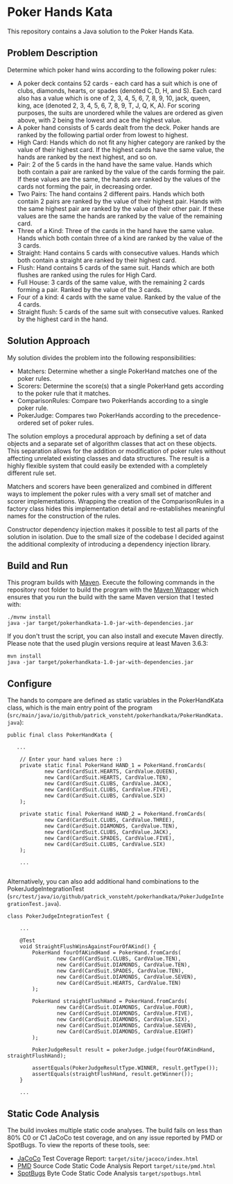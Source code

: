 # Poker Hands Kata

This repository contains a Java solution to the Poker Hands Kata.

## Problem Description

Determine which poker hand wins according to the following poker rules:

* A poker deck contains 52 cards - each card has a suit which is one of clubs, diamonds, hearts, or spades (denoted C, D, H, and S). Each card also has a value which is one of 2, 3, 4, 5, 6, 7, 8, 9, 10, jack, queen, king, ace (denoted 2, 3, 4, 5, 6, 7, 8, 9, T, J, Q, K, A). For scoring purposes, the suits are unordered while the values are ordered as given above, with 2 being the lowest and ace the highest value.
* A poker hand consists of 5 cards dealt from the deck. Poker hands are ranked by the following partial order from lowest to highest.
* High Card: Hands which do not fit any higher category are ranked by the value of their highest card. If the highest cards have the same value, the hands are ranked by the next highest, and so on.
* Pair: 2 of the 5 cards in the hand have the same value. Hands which both contain a pair are ranked by the value of the cards forming the pair. If these values are the same, the hands are ranked by the values of the cards not forming the pair, in decreasing order.
* Two Pairs: The hand contains 2 different pairs. Hands which both contain 2 pairs are ranked by the value of their highest pair. Hands with the same highest pair are ranked by the value of their other pair. If these values are the same the hands are ranked by the value of the remaining card.
* Three of a Kind: Three of the cards in the hand have the same value. Hands which both contain three of a kind are ranked by the value of the 3 cards.
* Straight: Hand contains 5 cards with consecutive values. Hands which both contain a straight are ranked by their highest card.
* Flush: Hand contains 5 cards of the same suit. Hands which are both flushes are ranked using the rules for High Card.
* Full House: 3 cards of the same value, with the remaining 2 cards forming a pair. Ranked by the value of the 3 cards.
* Four of a kind: 4 cards with the same value. Ranked by the value of the 4 cards.
* Straight flush: 5 cards of the same suit with consecutive values. Ranked by the highest card in the hand.

## Solution Approach

My solution divides the problem into the following responsibilities:
* Matchers: Determine whether a single PokerHand matches one of the poker rules.
* Scorers: Determine the score(s) that a single PokerHand gets according to the poker rule that it matches.
* ComparisonRules: Compare two PokerHands according to a single poker rule.
* PokerJudge: Compares two PokerHands according to the precedence-ordered set of poker rules.

The solution employs a procedural approach by defining a set of data objects and a separate set of algorithm classes 
that act on these objects. This separation allows for the addition or modification of poker rules without affecting 
unrelated existing classes and data structures. The result is a highly flexible system that could easily be extended with a completely 
different rule set.

Matchers and scorers have been generalized and combined in different ways to implement the poker rules with a very small
set of matcher and scorer implementations. Wrapping the creation of the ComparisonRules in a factory class hides this 
implementation detail and re-establishes meaningful names for the construction of the rules.

Constructor dependency injection makes it possible to test all parts of the solution in isolation. Due to the small
size of the codebase I decided against the additional complexity of introducing a dependency injection library.

## Build and Run
This program builds with [Maven](https://maven.apache.org/). 
Execute the following commands in the repository root folder to build the program with the 
[Maven Wrapper](https://maven.apache.org/wrapper/) which ensures that you run the build with the same Maven version 
that I tested with:
```
./mvnw install 
java -jar target/pokerhandkata-1.0-jar-with-dependencies.jar 
```

If you don't trust the script, you can also install and execute Maven directly. Please note that the used plugin 
versions require at least Maven 3.6.3:
```
mvn install
java -jar target/pokerhandkata-1.0-jar-with-dependencies.jar 
```

## Configure
The hands to compare are defined as static variables in the PokerHandKata class, which is the main entry point of the
program (`src/main/java/io/github/patrick_vonsteht/pokerhandkata/PokerHandKata.java`):
```
public final class PokerHandKata {
   
   ...

    // Enter your hand values here :)
    private static final PokerHand HAND_1 = PokerHand.fromCards(
            new Card(CardSuit.HEARTS, CardValue.QUEEN),
            new Card(CardSuit.HEARTS, CardValue.TEN),
            new Card(CardSuit.CLUBS, CardValue.JACK),
            new Card(CardSuit.CLUBS, CardValue.FIVE),
            new Card(CardSuit.CLUBS, CardValue.SIX)
    );

    private static final PokerHand HAND_2 = PokerHand.fromCards(
            new Card(CardSuit.CLUBS, CardValue.THREE),
            new Card(CardSuit.DIAMONDS, CardValue.TEN),
            new Card(CardSuit.CLUBS, CardValue.JACK),
            new Card(CardSuit.SPADES, CardValue.FIVE),
            new Card(CardSuit.CLUBS, CardValue.SIX)
    );
    
    ...
    
```

Alternatively, you can also add additional hand combinations to the PokerJudgeIntegrationTest 
(`src/test/java/io/github/patrick_vonsteht/pokerhandkata/PokerJudgeIntegrationTest.java`).

```
class PokerJudgeIntegrationTest {

    ...
    
    @Test
    void StraightFlushWinsAgainstFourOfAKind() {
        PokerHand fourOfAKindHand = PokerHand.fromCards(
                new Card(CardSuit.CLUBS, CardValue.TEN),
                new Card(CardSuit.DIAMONDS, CardValue.TEN),
                new Card(CardSuit.SPADES, CardValue.TEN),
                new Card(CardSuit.DIAMONDS, CardValue.SEVEN),
                new Card(CardSuit.HEARTS, CardValue.TEN)
        );

        PokerHand straightFlushHand = PokerHand.fromCards(
                new Card(CardSuit.DIAMONDS, CardValue.FOUR),
                new Card(CardSuit.DIAMONDS, CardValue.FIVE),
                new Card(CardSuit.DIAMONDS, CardValue.SIX),
                new Card(CardSuit.DIAMONDS, CardValue.SEVEN),
                new Card(CardSuit.DIAMONDS, CardValue.EIGHT)
        );

        PokerJudgeResult result = pokerJudge.judge(fourOfAKindHand, straightFlushHand);

        assertEquals(PokerJudgeResultType.WINNER, result.getType());
        assertEquals(straightFlushHand, result.getWinner());
    }
    
    ...
```

## Static Code Analysis
The build invokes multiple static code analyses. The build fails on less than 80% C0 or C1 JaCoCo test coverage, and on
any issue reported by PMD or SpotBugs. To view the reports of these tools, see:
* [JaCoCo](https://www.jacoco.org/jacoco/) Test Coverage Report: `target/site/jacoco/index.html`
* [PMD](https://pmd.github.io/) Source Code Static Code Analysis Report `target/site/pmd.html`
* [SpotBugs](https://spotbugs.github.io/) Byte Code Static Code Analysis `target/spotbugs.html`